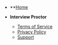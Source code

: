 * **[Home](README.md)

* **Interview Proctor**
  * [Terms of Service](terms.md)
  * [Privacy Policy](privacy.md)
  * [Support](support.md)
